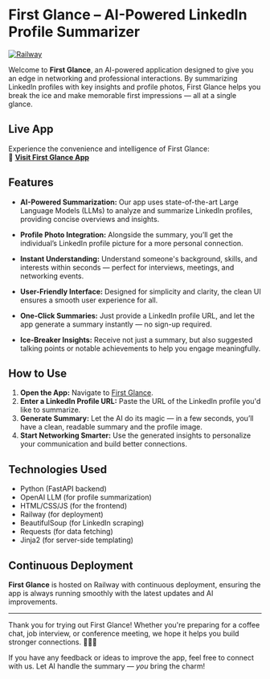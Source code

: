 # First Glance – AI-Powered LinkedIn Profile Summarizer

[![Railway](https://img.shields.io/badge/Hosted%20on-Railway-blue?logo=railway)](https://first-glance-production.up.railway.app/)

Welcome to **First Glance**, an AI-powered application designed to give you an edge in networking and professional interactions. By summarizing LinkedIn profiles with key insights and profile photos, First Glance helps you break the ice and make memorable first impressions — all at a single glance.

## Live App

Experience the convenience and intelligence of First Glance:  
🔗 [**Visit First Glance App**](https://first-glance-production.up.railway.app/)

## Features

- **AI-Powered Summarization:** Our app uses state-of-the-art Large Language Models (LLMs) to analyze and summarize LinkedIn profiles, providing concise overviews and insights.
  
- **Profile Photo Integration:** Alongside the summary, you’ll get the individual’s LinkedIn profile picture for a more personal connection.

- **Instant Understanding:** Understand someone's background, skills, and interests within seconds — perfect for interviews, meetings, and networking events.

- **User-Friendly Interface:** Designed for simplicity and clarity, the clean UI ensures a smooth user experience for all.

- **One-Click Summaries:** Just provide a LinkedIn profile URL, and let the app generate a summary instantly — no sign-up required.

- **Ice-Breaker Insights:** Receive not just a summary, but also suggested talking points or notable achievements to help you engage meaningfully.

## How to Use

1. **Open the App:** Navigate to [First Glance](https://first-glance-production.up.railway.app/).
2. **Enter a LinkedIn Profile URL:** Paste the URL of the LinkedIn profile you'd like to summarize.
3. **Generate Summary:** Let the AI do its magic — in a few seconds, you’ll have a clean, readable summary and the profile image.
4. **Start Networking Smarter:** Use the generated insights to personalize your communication and build better connections.

## Technologies Used

- Python (FastAPI backend)
- OpenAI LLM (for profile summarization)
- HTML/CSS/JS (for the frontend)
- Railway (for deployment)
- BeautifulSoup (for LinkedIn scraping)
- Requests (for data fetching)
- Jinja2 (for server-side templating)

## Continuous Deployment

**First Glance** is hosted on Railway with continuous deployment, ensuring the app is always running smoothly with the latest updates and AI improvements.

---

Thank you for trying out First Glance! Whether you're preparing for a coffee chat, job interview, or conference meeting, we hope it helps you build stronger connections. 🤝✨📄

If you have any feedback or ideas to improve the app, feel free to connect with us. Let AI handle the summary — *you* bring the charm!
